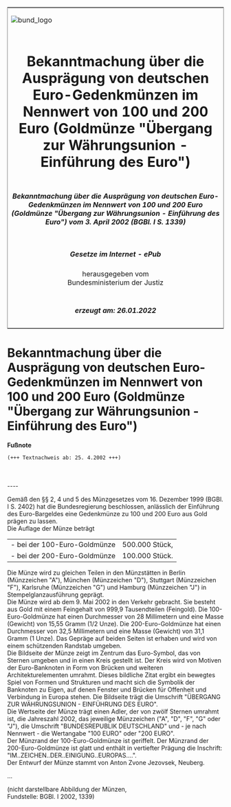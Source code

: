 <span id="DECKBLATT.html"></span>

<table border="0" frame="border" width="100%">

<tr valign="top">

<td align="left">

![bund\_logo](BfJ_2021_Web_de_de.gif)

</td>

<td align="right">

 

</td>

</tr>

<tr align="center" valign="middle">

<td colspan="2">

# Bekanntmachung über die Ausprägung von deutschen Euro-Gedenkmünzen im Nennwert von 100 und 200 Euro (Goldmünze "Übergang zur Währungsunion - Einführung des Euro")

</td>

</tr>

<tr align="center" valign="middle">

<td colspan="2">

##### Bekanntmachung über die Ausprägung von deutschen Euro-Gedenkmünzen im Nennwert von 100 und 200 Euro (Goldmünze "Übergang zur Währungsunion - Einführung des Euro") vom 3. April 2002 (BGBl. I S. 1339)

</td>

</tr>

<tr align="center" valign="middle">

<td colspan="2">

  
  

##### Gesetze im Internet - ePub  
  
herausgegeben vom  
Bundesministerium der Justiz

</td>

</tr>

<tr align="center" valign="bottom">

<td colspan="2">

  
  

##### erzeugt am: 26.01.2022

</td>

</tr>

</table>

<span id="BJNR133900002.html"></span>

# Bekanntmachung über die Ausprägung von deutschen Euro-Gedenkmünzen im Nennwert von 100 und 200 Euro (Goldmünze "Übergang zur Währungsunion - Einführung des Euro")

<div>

  
**Fußnote**

<div class="jnhtml">

<div>

<div class="jurAbsatz">

  

``` 
(+++ Textnachweis ab: 25. 4.2002 +++)

 
```

</div>

</div>

</div>

</div>

<span id="BJNR133900002BJNE000100305.html"></span>

###   
\----

<div>

<div class="jnhtml">

<div>

<div class="jurAbsatz">

Gemäß den §§ 2, 4 und 5 des Münzgesetzes vom 16. Dezember 1999 (BGBl. I
S. 2402) hat die Bundesregierung beschlossen, anlässlich der Einführung
des Euro-Bargeldes eine Gedenkmünze zu 100 und 200 Euro aus Gold prägen
zu lassen.  
Die Auflage der Münze beträgt  

|                               |                |
| :---------------------------- | -------------: |
| \- bei der 100-Euro-Goldmünze | 500.000 Stück, |
| \- bei der 200-Euro-Goldmünze | 100.000 Stück. |

  
  
Die Münze wird zu gleichen Teilen in den Münzstätten in Berlin
(Münzzeichen "A"), München (Münzzeichen "D"), Stuttgart (Münzzeichen
"F"), Karlsruhe (Münzzeichen "G") und Hamburg (Münzzeichen "J") in
Stempelglanzausführung geprägt.  
Die Münze wird ab dem 9. Mai 2002 in den Verkehr gebracht. Sie besteht
aus Gold mit einem Feingehalt von 999,9 Tausendteilen (Feingold). Die
100-Euro-Goldmünze hat einen Durchmesser von 28 Millimetern und eine
Masse (Gewicht) von 15,55 Gramm (1/2 Unze). Die 200-Euro-Goldmünze hat
einen Durchmesser von 32,5 Millimetern und eine Masse (Gewicht) von 31,1
Gramm (1 Unze). Das Gepräge auf beiden Seiten ist erhaben und wird von
einem schützenden Randstab umgeben.  
Die Bildseite der Münze zeigt im Zentrum das Euro-Symbol, das von
Sternen umgeben und in einen Kreis gestellt ist. Der Kreis wird von
Motiven der Euro-Banknoten in Form von Brücken und weiteren
Architekturelementen umrahmt. Dieses bildliche Zitat ergibt ein bewegtes
Spiel von Formen und Strukturen und macht sich die Symbolik der
Banknoten zu Eigen, auf denen Fenster und Brücken für Offenheit und
Verbindung in Europa stehen. Die Bildseite trägt die Umschrift "ÜBERGANG
ZUR WÄHRUNGSUNION - EINFÜHRUNG DES EURO".  
Die Wertseite der Münze trägt einen Adler, der von zwölf Sternen umrahmt
ist, die Jahreszahl 2002, das jeweilige Münzzeichen ("A", "D", "F", "G"
oder "J"), die Umschrift "BUNDESREPUBLIK DEUTSCHLAND" und - je nach
Nennwert - die Wertangabe "100 EURO" oder "200 EURO".  
Der Münzrand der 100-Euro-Goldmünze ist geriffelt. Der Münzrand der
200-Euro-Goldmünze ist glatt und enthält in vertiefter Prägung die
Inschrift:  
"IM..ZEICHEN..DER..EINIGUNG..EUROPAS....".  
Der Entwurf der Münze stammt von Anton Zvone Jezovsek, Neuberg.

</div>

<div class="jurAbsatz">

...

<div class="kommentar_Fundstelle">

(nicht darstellbare Abbildung der Münzen,  
Fundstelle: BGBl. I 2002, 1339)

</div>

</div>

</div>

</div>

</div>
